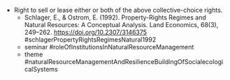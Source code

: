 - Right to sell or lease either or both of the above collective-choice rights.
	- Schlager, E., & Ostrom, E. (1992). Property-Rights Regimes and Natural Resources: A Conceptual Analysis. Land Economics, 68(3), 249–262. https://doi.org/10.2307/3146375 #schlagerPropertyRightsRegimesNatural1992
	- seminar #roleOfInstitutionsInNaturalResourceManagement
	- theme #naturalResourceManagementAndResilienceBuildingOfSocialecologicalSystems